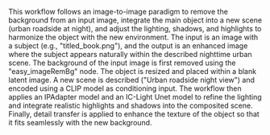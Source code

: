 This workflow follows an image-to-image paradigm to remove the background from an input image, integrate the main object into a new scene (urban roadside at night), and adjust the lighting, shadows, and highlights to harmonize the object with the new environment. The input is an image with a subject (e.g., \"titled_book.png\"), and the output is an enhanced image where the subject appears naturally within the described nighttime urban scene. The background of the input image is first removed using the \"easy_imageRemBg\" node. The object is resized and placed within a blank latent image. A new scene is described (\"Urban roadside night view\") and encoded using a CLIP model as conditioning input. The workflow then applies an IPAdapter model and an IC-Light Unet model to refine the lighting and integrate realistic highlights and shadows into the composited scene. Finally, detail transfer is applied to enhance the texture of the object so that it fits seamlessly with the new background.